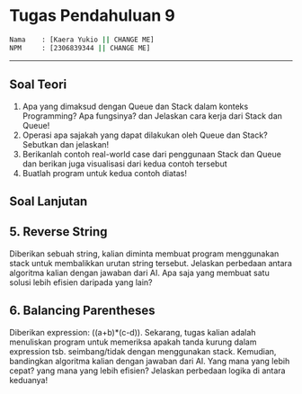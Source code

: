 # Tugas Pendahuluan 9
```bash
Nama    : [Kaera Yukio || CHANGE ME]
NPM     : [2306839344 || CHANGE ME]
```
---
## Soal Teori
1. Apa yang dimaksud dengan Queue dan Stack dalam konteks Programming? Apa fungsinya? dan Jelaskan cara kerja dari Stack dan Queue!
2. Operasi apa sajakah yang dapat dilakukan oleh Queue dan Stack? Sebutkan dan jelaskan!
3. Berikanlah contoh real-world case dari penggunaan Stack dan Queue dan berikan juga visualisasi dari kedua contoh tersebut
4. Buatlah program untuk kedua contoh diatas! 

## Soal Lanjutan
## 5. Reverse String 
Diberikan sebuah string, kalian diminta membuat program menggunakan stack untuk membalikkan urutan string tersebut. Jelaskan perbedaan antara algoritma kalian dengan jawaban dari AI. Apa saja yang membuat satu solusi lebih efisien daripada yang lain?

## 6. Balancing Parentheses
Diberikan expression: ((a+b)*(c-d)). Sekarang, tugas kalian adalah menuliskan program untuk memeriksa apakah tanda kurung dalam expression tsb. seimbang/tidak dengan menggunakan stack. Kemudian, bandingkan algoritma kalian dengan jawaban dari AI. Yang mana yang lebih cepat? yang mana yang lebih efisien? Jelaskan perbedaan logika di antara keduanya!

